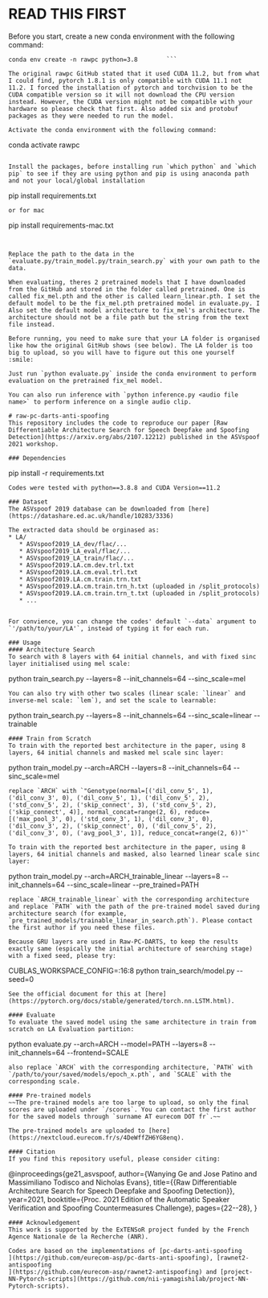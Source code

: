# READ THIS FIRST


Before you start, create a new conda environment with the following command:
```
conda env create -n rawpc python=3.8        ```

The original rawpc GitHub stated that it used CUDA 11.2, but from what I could find, pytorch 1.8.1 is only compatible with CUDA 11.1 not 11.2. I forced the installation of pytorch and torchvision to be the CUDA compatible version so it will not download the CPU version instead. However, the CUDA version might not be compatible with your hardware so please check that first. Also added six and protobuf packages as they were needed to run the model.

Activate the conda environment with the following command:
```
conda activate rawpc
```

Install the packages, before installing run `which python` and `which pip` to see if they are using python and pip is using anaconda path and not your local/global installation

```
pip install requirements.txt 
```
or for mac
```
pip install requirements-mac.txt 
```


Replace the path to the data in the `evaluate.py/train_model.py/train_search.py` with your own path to the data.

When evaluating, theres 2 pretrained models that I have downloaded from the GitHub and stored in the folder called pretrained. One is called fix_mel.pth and the other is called learn_linear.pth. I set the default model to be the fix_mel.pth pretrained model in evaluate.py. I Also set the default model architecture to fix_mel's architecture. The architecture should not be a file path but the string from the text file instead.

Before running, you need to make sure that your LA folder is organised like how the original GitHub shows (see below). The LA folder is too big to upload, so you will have to figure out this one yourself :smile:

Just run `python evaluate.py` inside the conda environment to perform evaluation on the pretrained fix_mel model. 

You can also run inference with `python inference.py <audio file name>` to perform inference on a single audio clip. 

# raw-pc-darts-anti-spoofing
This repository includes the code to reproduce our paper [Raw Differentiable Architecture Search for Speech Deepfake and Spoofing Detection](https://arxiv.org/abs/2107.12212) published in the ASVspoof 2021 workshop.

### Dependencies
```
pip install -r requirements.txt
```
Codes were tested with python==3.8.8 and CUDA Version==11.2

### Dataset
The ASVspoof 2019 database can be downloaded from [here](https://datashare.ed.ac.uk/handle/10283/3336)

The extracted data should be orginased as:
* LA/
   * ASVspoof2019_LA_dev/flac/...
   * ASVspoof2019_LA_eval/flac/...
   * ASVspoof2019_LA_train/flac/...
   * ASVspoof2019.LA.cm.dev.trl.txt
   * ASVspoof2019.LA.cm.eval.trl.txt
   * ASVspoof2019.LA.cm.train.trn.txt
   * ASVspoof2019.LA.cm.train.trn_h.txt (uploaded in /split_protocols)
   * ASVspoof2019.LA.cm.train.trn_t.txt (uploaded in /split_protocols)
   * ...


For convience, you can change the codes' default `--data` argument to `'/path/to/your/LA'`, instead of typing it for each run.

### Usage
#### Architecture Search
To search with 8 layers with 64 initial channels, and with fixed sinc layer initialised using mel scale:
```
python train_search.py --layers=8 --init_channels=64 --sinc_scale=mel
```
You can also try with other two scales (linear scale: `linear` and inverse-mel scale: `lem`), and set the scale to learnable:
```
python train_search.py --layers=8 --init_channels=64 --sinc_scale=linear --trainable
```
#### Train from Scratch
To train with the reported best architecture in the paper, using 8 layers, 64 initial channels and masked mel scale sinc layer:
```
python train_model.py --arch=ARCH --layers=8 --init_channels=64 --sinc_scale=mel
```
replace `ARCH` with `"Genotype(normal=[('dil_conv_5', 1), ('dil_conv_3', 0), ('dil_conv_5', 1), ('dil_conv_5', 2), ('std_conv_5', 2), ('skip_connect', 3), ('std_conv_5', 2), ('skip_connect', 4)], normal_concat=range(2, 6), reduce=[('max_pool_3', 0), ('std_conv_3', 1), ('dil_conv_3', 0), ('dil_conv_3', 2), ('skip_connect', 0), ('dil_conv_5', 2), ('dil_conv_3', 0), ('avg_pool_3', 1)], reduce_concat=range(2, 6))"`

To train with the reported best architecture in the paper, using 8 layers, 64 initial channels and masked, also learned linear scale sinc layer:
```
python train_model.py --arch=ARCH_trainable_linear --layers=8 --init_channels=64 --sinc_scale=linear --pre_trained=PATH
```
replace `ARCH_trainable_linear` with the corresponding architecture and replace `PATH` with the path of the pre-trained model saved during architecture search (for example, `pre_trained_models/trainable_linear_in_search.pth`). Please contact the first author if you need these files.

Because GRU layers are used in Raw-PC-DARTS, to keep the results exactly same (espically the initial architecture of searching stage) with a fixed seed, please try:
```
CUBLAS_WORKSPACE_CONFIG=:16:8 python train_search/model.py --seed=0
```
See the official document for this at [here](https://pytorch.org/docs/stable/generated/torch.nn.LSTM.html).

#### Evaluate
To evaluate the saved model using the same architecture in train from scratch on LA Evaluation partition:
```
python evaluate.py --arch=ARCH --model=PATH --layers=8 --init_channels=64 --frontend=SCALE
```
also replace `ARCH` with the corresponding architecture, `PATH` with `/path/to/your/saved/models/epoch_x.pth`, and `SCALE` with the corresponding scale.

#### Pre-trained models
~~The pre-trained models are too large to upload, so only the final scores are uploaded under `/scores`. You can contact the first author for the saved models through `surname AT eurecom DOT fr`.~~

The pre-trained models are uploaded to [here](https://nextcloud.eurecom.fr/s/4DeWffZH6YG8enq).

#### Citation
If you find this repository useful, please consider citing:
```
@inproceedings{ge21_asvspoof,
  author={Wanying Ge and Jose Patino and Massimiliano Todisco and Nicholas Evans},
  title={{Raw Differentiable Architecture Search for Speech Deepfake and Spoofing Detection}},
  year=2021,
  booktitle={Proc. 2021 Edition of the Automatic Speaker Verification and Spoofing Countermeasures Challenge},
  pages={22--28},
}
```
#### Acknowledgement
This work is supported by the ExTENSoR project funded by the French Agence Nationale de la Recherche (ANR).

Codes are based on the implementations of [pc-darts-anti-spoofing
](https://github.com/eurecom-asp/pc-darts-anti-spoofing), [rawnet2-antispoofing
](https://github.com/eurecom-asp/rawnet2-antispoofing) and [project-NN-Pytorch-scripts](https://github.com/nii-yamagishilab/project-NN-Pytorch-scripts).
